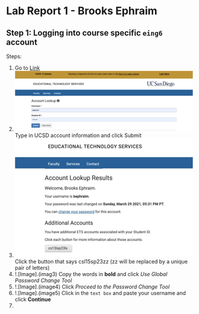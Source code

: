# Lab Report 1 - Brooks Ephraim

## Step 1: Logging into course specific `eing6` account
Steps:
1. Go to [Link](https://sdacs.ucsd.edu/~icc/index.php)
2. ![Image](image1.png)
Type in UCSD account information and click Submit
3. ![Image](image2.png)
Click the button that says csl15sp23zz (zz will be replaced by a unique pair of letters)
4. !.[Image].(imag3)
Copy the words in **bold** and click *Use Global Password Change Tool*
5. !.[Image].(image4)
Click *Proceed to the Password Change Tool*
6. !.[Image].(image5)
Click in the `text box` and paste your username and click **Continue**
7. 

